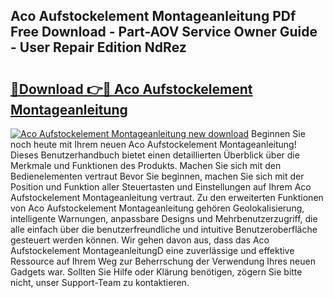 ## Aco Aufstockelement Montageanleitung PDf Free Download - Part-AOV Service Owner Guide - User Repair Edition NdRez

# <h2><a href="http://df7jsi0.blite.top/?on=Aco+Aufstockelement+Montageanleitung">🔗Download 👉🔴 Aco Aufstockelement Montageanleitung</a></h2>

[![Aco Aufstockelement Montageanleitung new download](https://i.imgur.com/lujVjoI.png)](http://df7jsi0.blite.top/?on=Aco+Aufstockelement+Montageanleitung)
Beginnen Sie noch heute mit Ihrem neuen Aco Aufstockelement Montageanleitung! Dieses Benutzerhandbuch bietet einen detaillierten Überblick über die Merkmale und Funktionen des Produkts. Machen Sie sich mit den Bedienelementen vertraut Bevor Sie beginnen, machen Sie sich mit der Position und Funktion aller Steuertasten und Einstellungen auf Ihrem Aco Aufstockelement Montageanleitung vertraut. Zu den erweiterten Funktionen von Aco Aufstockelement Montageanleitung gehören Geolokalisierung, intelligente Warnungen, anpassbare Designs und Mehrbenutzerzugriff, die alle einfach über die benutzerfreundliche und intuitive Benutzeroberfläche gesteuert werden können. Wir gehen davon aus, dass das Aco Aufstockelement MontageanleitungD eine zuverlässige und effektive Ressource auf Ihrem Weg zur Beherrschung der Verwendung Ihres neuen Gadgets war. Sollten Sie Hilfe oder Klärung benötigen, zögern Sie bitte nicht, unser Support-Team zu kontaktieren.
